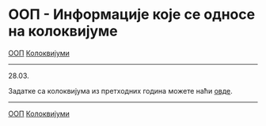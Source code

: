 # ООП - Информације које се односе на колоквијуме

[ООП](../../README.md) [Колоквијуми](../README.md)

---

28.03.

Задатке са колоквијума из претходних година можете наћи [овде](../zadaci/README.md).

---

[ООП](../../README.md) [Колоквијуми](../README.md)  

